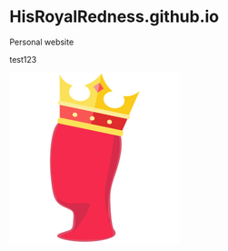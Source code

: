 # HisRoyalRedness.github.io
Personal website

test123

![Image of HisRoyalRedness](/image/hrr_square.png)
